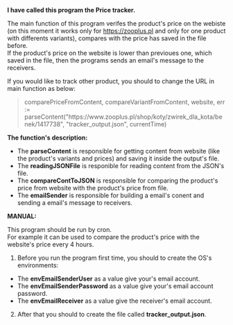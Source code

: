 <b>I have called this program the Price tracker.</b>

The main function of this program verifes the product's price on the webiste (on this moment it works only for https://zooplus.pl and only for one product with differents variants),
compares with the price has saved in the file before.
<br>If the product's price on the website is lower than previoues one, which saved in the file, then the programs sends an email's message to the receivers.   

If you would like to track other product, you should to change the URL in main function as below:
<blockquote> comparePriceFromContent, compareVariantFromContent, website, err := parseContent("https://www.zooplus.pl/shop/koty/zwirek_dla_kota/benek/1417738", "tracker_output.json", currentTime) </blockquote>

<b>The function's description:</b>

- The <b>parseContent</b> is responsible for getting content from website (like the product's variants and prices) and saving it inside the output's file. 
- The <b>readingJSONFile</b> is responible for reading content from the JSON's file.																																				
- The <b>compareContToJSON</b> is responsible for comparing the product's price from website with the product's price from file.
- The <b>emailSender</b> is responsible for building a email's conent and sending a email's message to receivers.



<b>MANUAL:</b>

This program should be run by cron. <br>For example it can be used to compare the product's price with the website's price every 4 hours.
1. Before you run the program first time, you should to create the OS's environments:
- The <b>envEmailSenderUser</b> as a value give your's email account.
- The <b>envEmailSenderPassword</b> as a value give your's email account password.																																			
- The <b>envEmailReceiver</b> as a value give the receiver's email account.

2. After that you should to create the file called <b>tracker_output.json</b>. 
